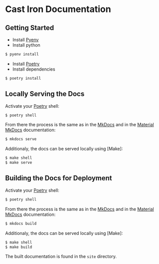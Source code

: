 # Cast Iron Documentation

## Getting Started

* Install [Pyenv]
* Install python
```bash
$ pyenv install
```
* Install [Poetry]
* Install dependencies
```bash
$ poetry install
```

## Locally Serving the Docs

Activate your [Poetry] shell:
```bash
$ poetry shell
```

From there the process is the same as in the [MkDocs] and in the [Material MkDocs] documentation:
```bash
$ mkdocs serve
```

Additionaly, the docs can be served locally using [Make]:
```bash
$ make shell
$ make serve
```

## Building the Docs for Deployment

Activate your [Poetry] shell:
```bash
$ poetry shell
```

From there the process is the same as in the [MkDocs] and in the [Material MkDocs] documentation:
```bash
$ mkdocs build
```

Additionaly, the docs can be served locally using [Make]:
```bash
$ make shell
$ make build
```

The built documentation is found in the `site` directory.


[Pyenv]: https://github.com/pyenv/pyenv
[Poetry]: https://python-poetry.org/
[MkDocs]: https://www.mkdocs.org/
[Material MkDocs]: https://squidfunk.github.io/mkdocs-material/

